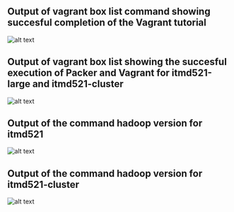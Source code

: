 ## Output of vagrant box list command showing succesful completion of the Vagrant tutorial
![alt text](https://github.com/illinoistech-itm/sravichandar/blob/master/ITMD-521/Images/Vagrant%20Box%20List.jpg "Output1")
## Output of vagrant box list showing the succesful execution of Packer and Vagrant for itmd521-large and itmd521-cluster
![alt text](https://github.com/illinoistech-itm/sravichandar/blob/master/ITMD-521/Images/Vagrant%20box%20List%20for%20vangrant%20and%20packer.jpg "Output2")
## Output of the command hadoop version for itmd521
![alt text](https://github.com/illinoistech-itm/sravichandar/blob/master/ITMD-521/Images/Hadoop%20Version.jpg "Output3")
## Output of the command hadoop version for itmd521-cluster
![alt text](https://github.com/illinoistech-itm/sravichandar/blob/master/ITMD-521/Images/Hadoop%20Version.jpg "Output3")


